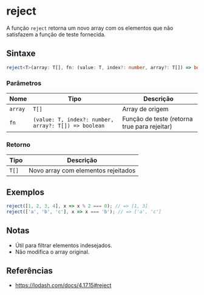 # reject

A função `reject` retorna um novo array com os elementos que não satisfazem a função de teste fornecida.

## Sintaxe

```typescript
reject<T>(array: T[], fn: (value: T, index?: number, array?: T[]) => boolean): T[];
```

### Parâmetros

| Nome     | Tipo                                               | Descrição                                  |
|----------|----------------------------------------------------|--------------------------------------------|
| `array`  | `T[]`                                              | Array de origem                            |
| `fn`     | `(value: T, index?: number, array?: T[]) => boolean`| Função de teste (retorna true para rejeitar) |

### Retorno

| Tipo    | Descrição                        |
|---------|----------------------------------|
| `T[]`   | Novo array com elementos rejeitados |

## Exemplos

```typescript
reject([1, 2, 3, 4], x => x % 2 === 0); // => [1, 3]
reject(['a', 'b', 'c'], x => x === 'b'); // => ['a', 'c']
```

## Notas

* Útil para filtrar elementos indesejados.
* Não modifica o array original.

## Referências

* https://lodash.com/docs/4.17.15#reject